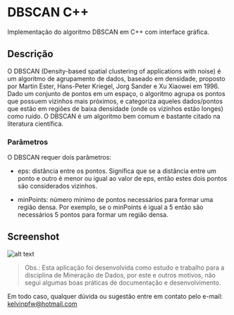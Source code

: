 # DBSCAN C++

Implementação do algoritmo DBSCAN em C++ com interface gráfica.

## Descrição

O DBSCAN (Density-based spatial clustering of applications with noise) é um algoritmo de agrupamento de dados, baseado em densidade, proposto por Martin Ester, Hans-Peter Kriegel, Jorg Sander e Xu Xiaowei em 1996. Dado um conjunto de pontos em um espaço, o algoritmo agrupa os pontos que possuem vizinhos mais próximos, e categoriza aqueles dados/pontos que estão em regiões de baixa densidade (onde os vizinhos estão longes) como ruído. O DBSCAN é um algoritmo bem comum e bastante citado na literatura científica.

### Parâmetros

O DBSCAN requer dois parâmetros:

- eps: distância entre os pontos. Significa que se a distância entre um ponto e outro é menor ou igual ao valor de eps, então estes dois pontos são considerados vizinhos.

- minPoints: número mínimo de pontos necessários para formar uma região densa. Por exemplo, se o minPoints é igual a 5 então são necessários 5 pontos para formar um região densa.

## Screenshot

![alt text](https://github.com/kelvins/DBSCAN/blob/master/screenshot.png "Screenshot")

> Obs.: Esta aplicação foi desenvolvida como estudo e trabalho para a disciplina de Mineração de Dados, por este e outros motivos, não segui algumas boas práticas de documentação e desenvolvimento.

Em todo caso, qualquer dúvida ou sugestão entre em contato pelo e-mail: kelvinpfw@hotmail.com
